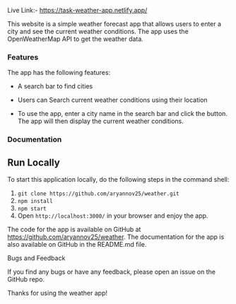 Live Link:-  https://task-weather-app.netlify.app/

This website is a simple weather forecast app that allows users to enter a city and see the current weather conditions. The app uses the OpenWeatherMap API to get the weather data.

### Features

The app has the following features:

- A search bar to find cities

- Users can Search current weather conditions using their location

- To use the app, enter a city name in the search bar and click the button. The app will then display the current weather conditions.

### Documentation

## Run Locally
To start this application locally, do the following steps in the command shell:

1. ```git clone https://github.com/aryannov25/weather.git```
2. ```npm install```
3. ```npm start```
4. Open ```http://localhost:3000/``` in your browser and enjoy the app.

The code for the app is available on GitHub at https://github.com/aryannov25/weather. The documentation for the app is also available on GitHub in the README.md file.

Bugs and Feedback

If you find any bugs or have any feedback, please open an issue on the GitHub repo.

Thanks for using the weather app!
